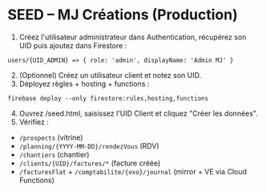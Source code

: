# SEED – MJ Créations (Production)

1) Créez l'utilisateur administrateur dans Authentication, récupérez son UID puis ajoutez dans Firestore :
```
users/{UID_ADMIN} => { role: 'admin', displayName: 'Admin MJ' }
```
2) (Optionnel) Créez un utilisateur client et notez son UID.
3) Déployez règles + hosting + functions :
```
firebase deploy --only firestore:rules,hosting,functions
```
4) Ouvrez /seed.html, saisissez l'UID Client et cliquez "Créer les données".
5) Vérifiez :
- `/prospects` (vitrine)
- `/planning/{YYYY-MM-DD}/rendezVous` (RDV)
- `/chantiers` (chantier)
- `/clients/{UID}/factures/*` (facture créée)
- `/facturesFlat` + `/comptabilite/{exo}/journal` (mirror + VE via Cloud Functions)
